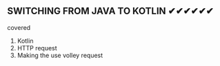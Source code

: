 ## SWITCHING FROM JAVA TO KOTLIN ✔✔✔✔✔✔

covered

1. Kotlin
2. HTTP request
3. Making the use volley request
